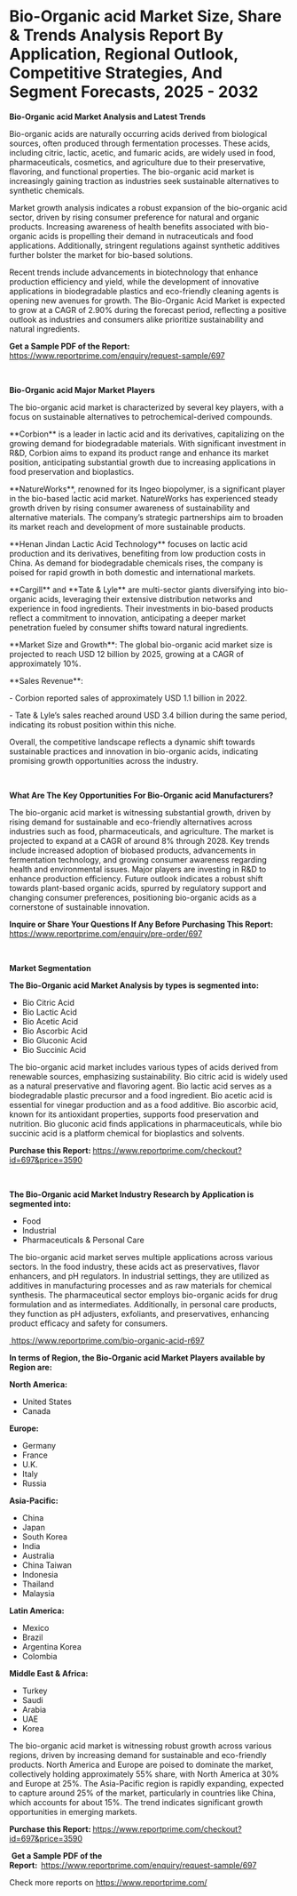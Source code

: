 <p><h1>Bio-Organic acid Market Size, Share & Trends Analysis Report By Application, Regional Outlook, Competitive Strategies, And Segment Forecasts, 2025 - 2032</h1></p><p><strong>Bio-Organic acid Market Analysis and Latest Trends</strong></p>
<p><p>Bio-organic acids are naturally occurring acids derived from biological sources, often produced through fermentation processes. These acids, including citric, lactic, acetic, and fumaric acids, are widely used in food, pharmaceuticals, cosmetics, and agriculture due to their preservative, flavoring, and functional properties. The bio-organic acid market is increasingly gaining traction as industries seek sustainable alternatives to synthetic chemicals.</p><p>Market growth analysis indicates a robust expansion of the bio-organic acid sector, driven by rising consumer preference for natural and organic products. Increasing awareness of health benefits associated with bio-organic acids is propelling their demand in nutraceuticals and food applications. Additionally, stringent regulations against synthetic additives further bolster the market for bio-based solutions.</p><p>Recent trends include advancements in biotechnology that enhance production efficiency and yield, while the development of innovative applications in biodegradable plastics and eco-friendly cleaning agents is opening new avenues for growth. The Bio-Organic Acid Market is expected to grow at a CAGR of 2.90% during the forecast period, reflecting a positive outlook as industries and consumers alike prioritize sustainability and natural ingredients.</p></p>
<p><strong>Get a Sample PDF of the Report:&nbsp;</strong> <a href="https://www.reportprime.com/enquiry/request-sample/697?utm_campaign=2235&utm_medium=2&utm_source=Github&utm_content=ia&utm_term=18032025&utm_id=bio-organic-acid">https://www.reportprime.com/enquiry/request-sample/697</a></p>
<p>&nbsp;</p>
<p><strong>Bio-Organic acid Major Market Players</strong></p>
<p><p>The bio-organic acid market is characterized by several key players, with a focus on sustainable alternatives to petrochemical-derived compounds. </p><p>**Corbion** is a leader in lactic acid and its derivatives, capitalizing on the growing demand for biodegradable materials. With significant investment in R&D, Corbion aims to expand its product range and enhance its market position, anticipating substantial growth due to increasing applications in food preservation and bioplastics.</p><p>**NatureWorks**, renowned for its Ingeo biopolymer, is a significant player in the bio-based lactic acid market. NatureWorks has experienced steady growth driven by rising consumer awareness of sustainability and alternative materials. The company’s strategic partnerships aim to broaden its market reach and development of more sustainable products.</p><p>**Henan Jindan Lactic Acid Technology** focuses on lactic acid production and its derivatives, benefiting from low production costs in China. As demand for biodegradable chemicals rises, the company is poised for rapid growth in both domestic and international markets.</p><p>**Cargill** and **Tate & Lyle** are multi-sector giants diversifying into bio-organic acids, leveraging their extensive distribution networks and experience in food ingredients. Their investments in bio-based products reflect a commitment to innovation, anticipating a deeper market penetration fueled by consumer shifts toward natural ingredients.</p><p>**Market Size and Growth**: The global bio-organic acid market size is projected to reach USD 12 billion by 2025, growing at a CAGR of approximately 10%. </p><p>**Sales Revenue**: </p><p>- Corbion reported sales of approximately USD 1.1 billion in 2022.</p><p>- Tate & Lyle’s sales reached around USD 3.4 billion during the same period, indicating its robust position within this niche.</p><p>Overall, the competitive landscape reflects a dynamic shift towards sustainable practices and innovation in bio-organic acids, indicating promising growth opportunities across the industry.</p></p>
<p>&nbsp;</p>
<p><strong>What Are The Key Opportunities For Bio-Organic acid Manufacturers?</strong></p>
<p><p>The bio-organic acid market is witnessing substantial growth, driven by rising demand for sustainable and eco-friendly alternatives across industries such as food, pharmaceuticals, and agriculture. The market is projected to expand at a CAGR of around 8% through 2028. Key trends include increased adoption of biobased products, advancements in fermentation technology, and growing consumer awareness regarding health and environmental issues. Major players are investing in R&D to enhance production efficiency. Future outlook indicates a robust shift towards plant-based organic acids, spurred by regulatory support and changing consumer preferences, positioning bio-organic acids as a cornerstone of sustainable innovation.</p></p>
<p><strong>Inquire or Share Your Questions If Any Before Purchasing This Report:</strong> <a href="https://www.reportprime.com/enquiry/pre-order/697?utm_campaign=2235&utm_medium=2&utm_source=Github&utm_content=ia&utm_term=18032025&utm_id=bio-organic-acid">https://www.reportprime.com/enquiry/pre-order/697</a></p>
<p>&nbsp;</p>
<p><strong>Market Segmentation</strong></p>
<p><strong>The Bio-Organic acid Market Analysis by types is segmented into:</strong></p>
<p><ul><li>Bio Citric Acid</li><li>Bio Lactic Acid</li><li>Bio Acetic Acid</li><li>Bio Ascorbic Acid</li><li>Bio Gluconic Acid</li><li>Bio Succinic Acid</li></ul></p>
<p><p>The bio-organic acid market includes various types of acids derived from renewable sources, emphasizing sustainability. Bio citric acid is widely used as a natural preservative and flavoring agent. Bio lactic acid serves as a biodegradable plastic precursor and a food ingredient. Bio acetic acid is essential for vinegar production and as a food additive. Bio ascorbic acid, known for its antioxidant properties, supports food preservation and nutrition. Bio gluconic acid finds applications in pharmaceuticals, while bio succinic acid is a platform chemical for bioplastics and solvents.</p></p>
<p><strong>Purchase this Report:&nbsp;</strong><a href="https://www.reportprime.com/checkout?id=697&price=3590&utm_campaign=2235&utm_medium=2&utm_source=Github&utm_content=ia&utm_term=18032025&utm_id=bio-organic-acid">https://www.reportprime.com/checkout?id=697&price=3590</a></p>
<p>&nbsp;</p>
<p><strong>The Bio-Organic acid Market Industry Research by Application is segmented into:</strong></p>
<p><ul><li>Food</li><li>Industrial</li><li>Pharmaceuticals & Personal Care</li></ul></p>
<p><p>The bio-organic acid market serves multiple applications across various sectors. In the food industry, these acids act as preservatives, flavor enhancers, and pH regulators. In industrial settings, they are utilized as additives in manufacturing processes and as raw materials for chemical synthesis. The pharmaceutical sector employs bio-organic acids for drug formulation and as intermediates. Additionally, in personal care products, they function as pH adjusters, exfoliants, and preservatives, enhancing product efficacy and safety for consumers.</p></p>
<p><a href="https://www.reportprime.com/bio-organic-acid-r697?utm_campaign=2235&utm_medium=2&utm_source=Github&utm_content=ia&utm_term=18032025&utm_id=bio-organic-acid">&nbsp;https://www.reportprime.com/bio-organic-acid-r697</a></p>
<p><strong>In terms of Region, the Bio-Organic acid Market Players available by Region are:</strong></p>
<p>
    <p> <strong> North America: </strong>
        <ul>
            <li>United States</li>
            <li>Canada</li>
        </ul>
        </p> 
    <p> <strong> Europe: </strong>
        <ul>
            <li>Germany</li>
            <li>France</li>
            <li>U.K.</li>
            <li>Italy</li>
            <li>Russia</li>
        </ul>
        </p> 
    <p> <strong> Asia-Pacific: </strong>
        <ul>
            <li>China</li>
            <li>Japan</li>
            <li>South Korea</li>
            <li>India</li>
            <li>Australia</li>
            <li>China Taiwan</li>
            <li>Indonesia</li>
            <li>Thailand</li>
            <li>Malaysia</li>
        </ul>
        </p> 
    <p> <strong> Latin America: </strong>
        <ul>
            <li>Mexico</li>
            <li>Brazil</li>
            <li>Argentina Korea</li>
            <li>Colombia</li>
        </ul>
        </p> 
    <p> <strong> Middle East & Africa: </strong>
        <ul>
            <li>Turkey</li>
            <li>Saudi</li>
            <li>Arabia</li>
            <li>UAE</li>
            <li>Korea</li>
        </ul>
    </p>
    </p>
<p><p>The bio-organic acid market is witnessing robust growth across various regions, driven by increasing demand for sustainable and eco-friendly products. North America and Europe are poised to dominate the market, collectively holding approximately 55% share, with North America at 30% and Europe at 25%. The Asia-Pacific region is rapidly expanding, expected to capture around 25% of the market, particularly in countries like China, which accounts for about 15%. The trend indicates significant growth opportunities in emerging markets.</p></p>
<p><strong>Purchase this Report: </strong><a href="https://www.reportprime.com/checkout?id=697&price=3590&utm_campaign=2235&utm_medium=2&utm_source=Github&utm_content=ia&utm_term=18032025&utm_id=bio-organic-acid">https://www.reportprime.com/checkout?id=697&price=3590</a></p>
<p>&nbsp;<strong>Get a Sample PDF of the Report:&nbsp;&nbsp;</strong><a href="https://www.reportprime.com/enquiry/request-sample/697?utm_campaign=2235&utm_medium=2&utm_source=Github&utm_content=ia&utm_term=18032025&utm_id=bio-organic-acid">https://www.reportprime.com/enquiry/request-sample/697</a></p>
<p><strong></strong></p>
<p>Check more reports on <a href="https://www.reportprime.com/?utm_campaign=2235&utm_medium=2&utm_source=Github&utm_content=ia&utm_term=18032025&utm_id=bio-organic-acid">https://www.reportprime.com/</a></p>